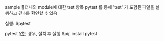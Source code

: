 sample 폴더내의 module에 대한 test 항목
pytest 를 통해 'test' 가 포함된 파일을 실행하고 결과를 확인할 수 있음

실행: $pytest

pytest 없는 경우, 설치 후 실행
$pip install pytest
